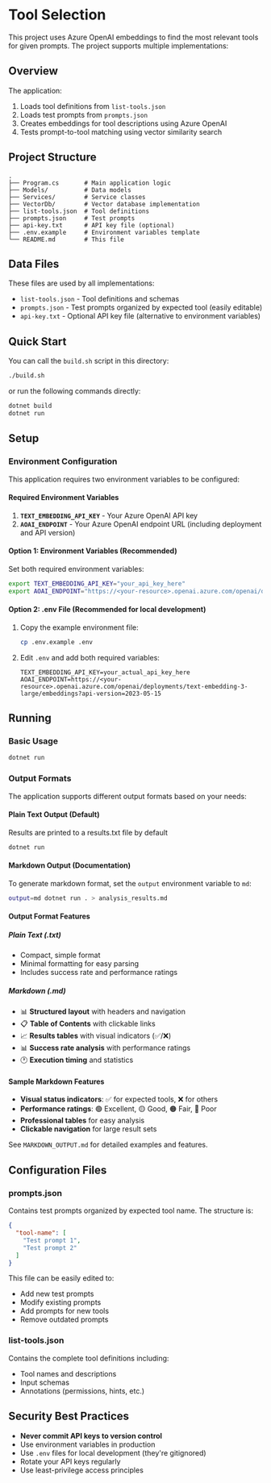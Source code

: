 # Tool Selection

This project uses Azure OpenAI embeddings to find the most relevant tools for given prompts. The project supports multiple implementations:

## Overview

The application:

1. Loads tool definitions from `list-tools.json`
1. Loads test prompts from `prompts.json`
1. Creates embeddings for tool descriptions using Azure OpenAI
1. Tests prompt-to-tool matching using vector similarity search

## Project Structure

```
.
├── Program.cs       # Main application logic
├── Models/          # Data models
├── Services/        # Service classes
├── VectorDb/        # Vector database implementation
├── list-tools.json  # Tool definitions
├── prompts.json     # Test prompts
├── api-key.txt      # API key file (optional)
├── .env.example     # Environment variables template
└── README.md        # This file
```

## Data Files

These files are used by all implementations:

- `list-tools.json` - Tool definitions and schemas
- `prompts.json` - Test prompts organized by expected tool (easily editable)
- `api-key.txt` - Optional API key file (alternative to environment variables)

## Quick Start

You can call the `build.sh` script in this directory:

```bash
./build.sh
```

or run the following commands directly:

```bash
dotnet build
dotnet run
```

## Setup

### Environment Configuration

This application requires two environment variables to be configured:

#### Required Environment Variables

1. **`TEXT_EMBEDDING_API_KEY`** - Your Azure OpenAI API key
1. **`AOAI_ENDPOINT`** - Your Azure OpenAI endpoint URL (including deployment and API version)

#### Option 1: Environment Variables (Recommended)

Set both required environment variables:

```bash
export TEXT_EMBEDDING_API_KEY="your_api_key_here"
export AOAI_ENDPOINT="https://<your-resource>.openai.azure.com/openai/deployments/text-embedding-3-large/embeddings?api-version=2023-05-15"
```

#### Option 2: .env File (Recommended for local development)

1. Copy the example environment file:

   ```bash
   cp .env.example .env
   ```

1. Edit `.env` and add both required variables:

   ```
   TEXT_EMBEDDING_API_KEY=your_actual_api_key_here
   AOAI_ENDPOINT=https://<your-resource>.openai.azure.com/openai/deployments/text-embedding-3-large/embeddings?api-version=2023-05-15
   ```

## Running

### Basic Usage

```bash
dotnet run
```

### Output Formats

The application supports different output formats based on your needs:

#### Plain Text Output (Default)

Results are printed to a results.txt file by default

```bash
dotnet run
```

#### Markdown Output (Documentation)

To generate markdown format, set the `output` environment variable to `md`:

```bash
output=md dotnet run . > analysis_results.md
```

#### Output Format Features

##### Plain Text (.txt)

- Compact, simple format
- Minimal formatting for easy parsing
- Includes success rate and performance ratings

##### Markdown (.md)

- 📊 **Structured layout** with headers and navigation
- 📋 **Table of Contents** with clickable links
- 📈 **Results tables** with visual indicators (✅/❌)
- 📊 **Success rate analysis** with performance ratings
- 🕐 **Execution timing** and statistics

#### Sample Markdown Features

- **Visual status indicators**: ✅ for expected tools, ❌ for others
- **Performance ratings**: 🟢 Excellent, 🟡 Good, 🟠 Fair, 🔴 Poor
- **Professional tables** for easy analysis
- **Clickable navigation** for large result sets

See `MARKDOWN_OUTPUT.md` for detailed examples and features.

## Configuration Files

### prompts.json

Contains test prompts organized by expected tool name. The structure is:

```json
{
  "tool-name": [
    "Test prompt 1",
    "Test prompt 2"
  ]
}
```

This file can be easily edited to:

- Add new test prompts
- Modify existing prompts
- Add prompts for new tools
- Remove outdated prompts

### list-tools.json

Contains the complete tool definitions including:

- Tool names and descriptions
- Input schemas
- Annotations (permissions, hints, etc.)

## Security Best Practices

- **Never commit API keys to version control**
- Use environment variables in production
- Use `.env` files for local development (they're gitignored)
- Rotate your API keys regularly
- Use least-privilege access principles
